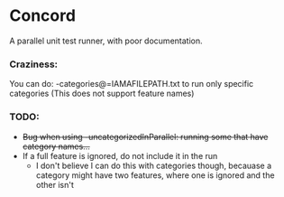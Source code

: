 Concord
=======

A parallel unit test runner, with poor documentation.

### Craziness:
You can do: -categories@=IAMAFILEPATH.txt  to run only specific categories
(This does not support feature names)

### TODO:
* ~~Bug when using -uncategorizedInParallel: running some that have category names...~~
* If a full feature is ignored, do not include it in the run
  * I don't believe I can do this with categories though, becauase a category might have two features, where one is ignored and the other isn't
